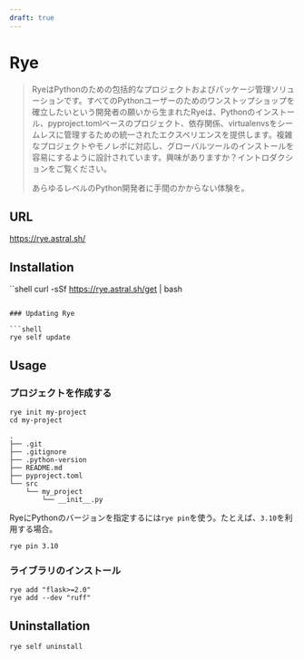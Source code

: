 ```yaml
---
draft: true
---
```


# Rye

> RyeはPythonのための包括的なプロジェクトおよびパッケージ管理ソリューションです。すべてのPythonユーザーのためのワンストップショップを確立したいという開発者の願いから生まれたRyeは、Pythonのインストール、pyproject.tomlベースのプロジェクト、依存関係、virtualenvsをシームレスに管理するための統一されたエクスペリエンスを提供します。複雑なプロジェクトやモノレポに対応し、グローバルツールのインストールを容易にするように設計されています。興味がありますか？イントロダクションをご覧ください。
>
> あらゆるレベルのPython開発者に手間のかからない体験を。

## URL

<https://rye.astral.sh/>

## Installation

``shell
curl -sSf <https://rye.astral.sh/get> | bash

```

### Updating Rye

```shell
rye self update
```

## Usage

### プロジェクトを作成する

```shell
rye init my-project
cd my-project
```

```shell
.
├── .git
├── .gitignore
├── .python-version
├── README.md
├── pyproject.toml
└── src
    └── my_project
        └── __init__.py
```

RyeにPythonのバージョンを指定するには`rye pin`を使う。たとえば、`3.10`を利用する場合。

```shell
rye pin 3.10
```

### ライブラリのインストール

```shell
rye add "flask>=2.0"
rye add --dev "ruff"
```

## Uninstallation

```shell
rye self uninstall
```
